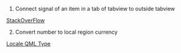 1. Connect signal of an item in a tab of tabview to outside tabview

[StackOverFlow](https://stackoverflow.com/questions/26014363/how-to-send-signals-between-tabs-of-tabview-qt5)

2. Convert number to local region currency

[Locale QML Type](https://www3.sra.co.jp/qt/relation/doc/qtqml/qml-qtqml-locale.html#nativeCountryName-prop)


